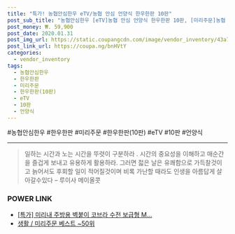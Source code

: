 ```yaml
--- 
title: "특가! 농협안심한우 eTV/농협 안심 언양식 한우한판 10판" 
post_sub_title: "농협안심한우 [eTV]농협 안심 언양식 한우한판 10판, [미리주문]농협 안심 언양식 한우한판(10판)" 
post_money: ₩. 59,900 
post_date: 2020.01.31 
post_img_url: https://static.coupangcdn.com/image/vendor_inventory/43a7/de473a4b9f7dbe806d859f1711da1a893f980074662f36264a39186b39e9.jpg 
post_link_url: https://coupa.ng/bnHVtY 
categories: 
  - vendor_inventory 
tags: 
  - 농협안심한우 
  - 한우한판 
  - 미리주문 
  - 한우한판(10판) 
  - eTV 
  - 10판 
  - 언양식 
--- 
```

  #농협안심한우 #한우한판 #미리주문 #한우한판(10판) #eTV #10판 #언양식 
<hr> 

> 일하는 시간과 노는 시간을 뚜렷이 구분하라 . 시간의 중요성을 이해하고 매순간을 즐겁게 보내고 유용하게 활용하라. 그러면 젋은 날은 유쾌함으로 가득찰것이고 늙어서도 후회할 일이 적어질것이며 비록 가난할 때라도 인생을 아름답게 살아갈수있다  – 루이사 메이올콧 


### POWER LINK

* <a href="https://blog.naver.com/an0733/221790377093" target="_blank">[특가] 미리내 주방용 벽붙이 코브라 수전 보급형 M...</a>
* <a href="https://blog.naver.com/santokki14/221791022752" target="_blank">생활 / 미리주문 베스트 ~50위</a>
